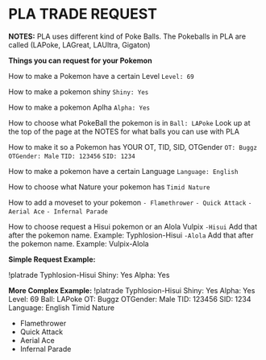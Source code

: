 # PLA TRADE REQUEST

**NOTES:**
PLA uses different kind of Poke Balls.
The Pokeballs in PLA are called (LAPoke, LAGreat, LAUltra, Gigaton)

**Things you can request for your Pokemon**

How to make a Pokemon have a certain Level
`Level: 69`

How to make a pokemon shiny 
`Shiny: Yes`

How to make a pokemon Aplha
`Alpha: Yes`

How to choose what PokeBall the pokemon is in
`Ball: LAPoke` Look up at the top of the page at the NOTES for what balls you can use with PLA

How to make it so a Pokemon has YOUR OT, TID, SID, OTGender
`OT: Buggz`
`OTGender: Male`
`TID: 123456`
`SID: 1234`

How to make a pokemon have a certain Language
`Language: English`

How to choose what Nature your pokemon has
`Timid Nature`

How to add a moveset to your pokemon
`- Flamethrower`
`- Quick Attack`
`- Aerial Ace`
`- Infernal Parade`

How to choose request a Hisui pokemon or an Alola Vulpix 
`-Hisui` Add that after the pokemon name. Example: Typhlosion-Hisui
`-Alola` Add that after the pokemon name. Example: Vulpix-Alola

**Simple Request Example:**

!platrade Typhlosion-Hisui
Shiny: Yes
Alpha: Yes

**More Complex Example:**
!platrade Typhlosion-Hisui
Shiny: Yes
Alpha: Yes
Level: 69
Ball: LAPoke
OT: Buggz
OTGender: Male
TID: 123456
SID: 1234
Language: English
Timid Nature
- Flamethrower 
- Quick Attack 
- Aerial Ace
- Infernal Parade